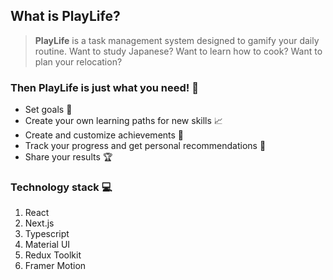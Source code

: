 ## What is **PlayLife**?

> **PlayLife** is a task management system designed to gamify your daily routine. Want to study Japanese? Want to learn how to cook? Want to plan your relocation?

### Then **PlayLife** is just what you need! 🎉

- Set goals 🎯
- Create your own learning paths for new skills 📈
- Create and customize achievements 🏅
- Track your progress and get personal recommendations 👏
- Share your results 🏆

### Technology stack 💻

1. React
2. Next.js
3. Typescript
4. Material UI
5. Redux Toolkit
6. Framer Motion
